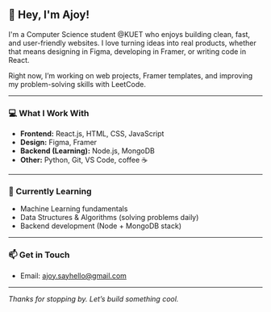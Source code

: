 ## 👋 Hey, I'm Ajoy!

I'm a Computer Science student @KUET who enjoys building clean, fast, and user-friendly websites. I love turning ideas into real products, whether that means designing in Figma, developing in Framer, or writing code in React.

Right now, I’m working on web projects, Framer templates, and improving my problem-solving skills with LeetCode.

---

### 💻 What I Work With
- **Frontend:** React.js, HTML, CSS, JavaScript
- **Design:** Figma, Framer
- **Backend (Learning):** Node.js, MongoDB
- **Other:** Python, Git, VS Code, coffee ☕

---

### 🧠 Currently Learning
- Machine Learning fundamentals
- Data Structures & Algorithms (solving problems daily)
- Backend development (Node + MongoDB stack)

---

### 📫 Get in Touch
- Email: ajoy.sayhello@gmail.com 

---

_Thanks for stopping by. Let’s build something cool._
